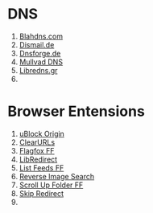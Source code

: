 # DNS
1. [Blahdns.com](https://blahdns.com/)
2. [Dismail.de](https://dismail.de/info.html#dns)
3. [Dnsforge.de](https://dnsforge.de/)
4. [Mullvad DNS](https://mullvad.net/en/help/dns-over-https-and-dns-over-tls)
5. [Libredns.gr](https://libredns.gr/)
6. 



# Browser Entensions
1. [uBlock Origin](https://github.com/gorhill/uBlock)
3. [ClearURLs](https://github.com/ClearURLs/Addon)
4. [Flagfox FF](https://addons.mozilla.org/en-US/firefox/addon/flagfox/)
5. [LibRedirect](https://libredirect.github.io/)
6. [List Feeds FF](https://github.com/igorlogius/list-feeds)
7. [Reverse Image Search](https://github.com/Brawl345/Image-Reverse-Search-WebExtension)
8. [Scroll Up Folder FF](https://github.com/PerfectSlayer/scrollupfolder)
9. [Skip Redirect](https://github.com/sblask-webextensions/webextension-skip-redirect)
10. 